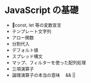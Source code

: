 # JavaScript の基礎

- const, let 等の変数宣言
- テンプレート文字列
- アロー関数
- 分割代入
- デフォルト値
- スプレッド構文
- マップ、フィルターを使った配列処理
- 三項演算子
- 論理演算子の本当の意味　 && ||
